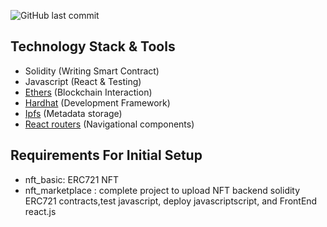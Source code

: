 ![GitHub last commit](https://img.shields.io/github/last-commit/kpganvir/nft_projects?style=plastic)


## Technology Stack & Tools

- Solidity (Writing Smart Contract)
- Javascript (React & Testing)
- [Ethers](https://docs.ethers.io/v5/) (Blockchain Interaction)
- [Hardhat](https://hardhat.org/) (Development Framework)
- [Ipfs](https://ipfs.io/) (Metadata storage)
- [React routers](https://v5.reactrouter.com/) (Navigational components)

## Requirements For Initial Setup
- nft_basic:  ERC721 NFT 
- nft_marketplace : complete project to upload NFT backend solidity ERC721 contracts,test javascript, deploy javascriptscript, and FrontEnd react.js